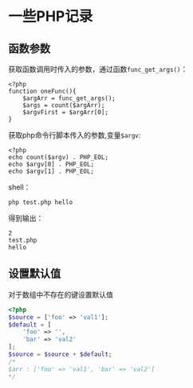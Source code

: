 # 一些PHP记录

## 函数参数
获取函数调用时传入的参数，通过函数`func_get_args()`：
```
<?php
function oneFunc(){
    $argArr = func_get_args();
    $args = count($argArr);
    $argvFirst = $argArr[0];
}
```
获取php命令行脚本传入的参数,变量`$argv`:
```
<?php
echo count($argv) . PHP_EOL;
echo $argv[0] . PHP_EOL;
echo $argv[1] . PHP_EOL;
```
shell：
```
php test.php hello
```
得到输出：
```
2
test.php
hello
```

## 设置默认值
对于数组中不存在的键设置默认值
```php
<?php
$source = ['foo' => 'val1'];
$default = [
    'foo' => '',
    'bar' => 'val2'
];
$source = $source + $default;
/*
$arr : ['foo' => 'val1', 'bar' => 'val2']
*/
```
